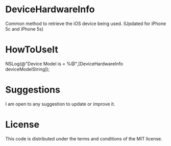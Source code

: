 DeviceHardwareInfo
==================
Common method to retrieve the iOS device being used. (Updated for iPhone 5c and iPhone 5s)


HowToUseIt
==================
NSLog(@"Device Model is = %@",[DeviceHardwareInfo deviceModelString]);

Suggestions
==================
I am open to any suggestion to update or improve it.

License
==================
This code is distributed under the terms and conditions of the MIT license.
